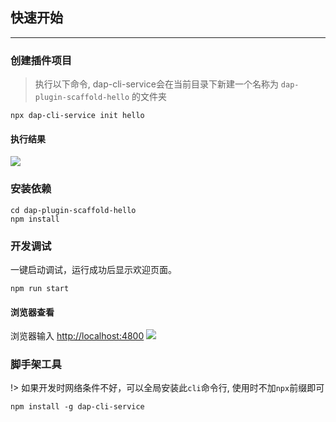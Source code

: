 ## 快速开始
***

### 创建插件项目
> 执行以下命令, dap-cli-service会在当前目录下新建一个名称为 `dap-plugin-scaffold-hello` 的文件夹

```shell
npx dap-cli-service init hello
```

#### 执行结果
![](https://tva1.sinaimg.cn/large/006y8mN6gy1g8om2ggbkjj30j007waaq.jpg)

### 安装依赖
```shell
cd dap-plugin-scaffold-hello
npm install
```

### 开发调试
一键启动调试，运行成功后显示欢迎页面。

```shell
npm run start
```

#### 浏览器查看
浏览器输入 [http://localhost:4800](http://localhost:4800)
![](https://tva1.sinaimg.cn/large/006y8mN6gy1g8ombdnz4dj31gw0sp409.jpg)

### 脚手架工具
!> 如果开发时网络条件不好，可以全局安装此`cli`命令行, 使用时不加`npx`前缀即可

```shell
npm install -g dap-cli-service
```

